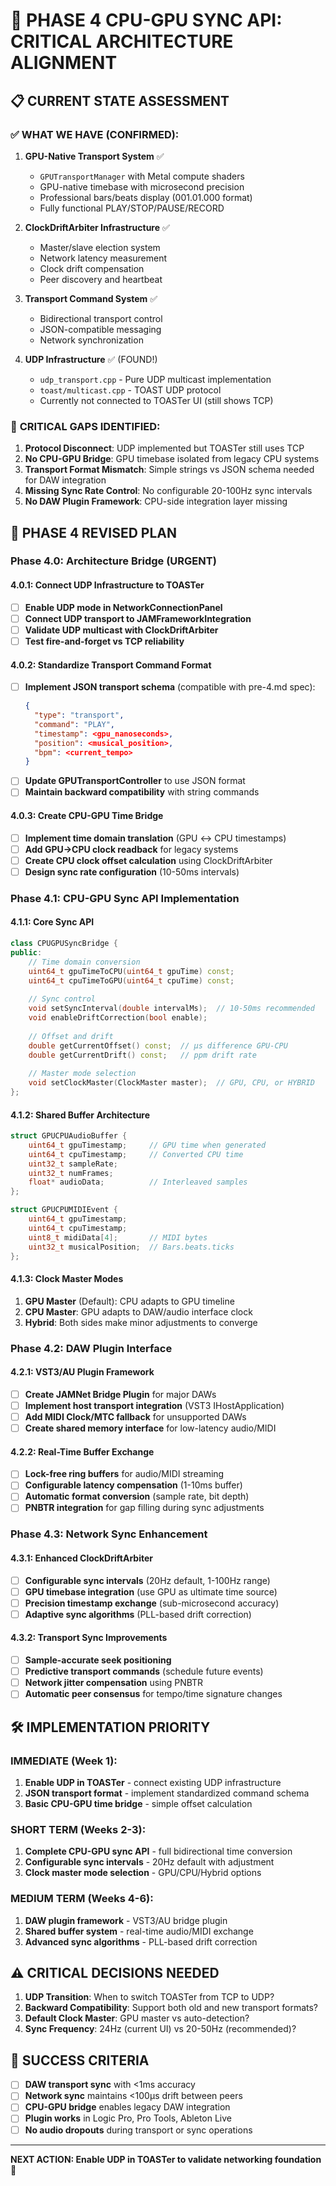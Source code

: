 # 🚨 PHASE 4 CPU-GPU SYNC API: CRITICAL ARCHITECTURE ALIGNMENT

## 📋 **CURRENT STATE ASSESSMENT**

### ✅ **WHAT WE HAVE (CONFIRMED):**

1. **GPU-Native Transport System** ✅
   - `GPUTransportManager` with Metal compute shaders
   - GPU-native timebase with microsecond precision  
   - Professional bars/beats display (001.01.000 format)
   - Fully functional PLAY/STOP/PAUSE/RECORD

2. **ClockDriftArbiter Infrastructure** ✅
   - Master/slave election system
   - Network latency measurement
   - Clock drift compensation 
   - Peer discovery and heartbeat

3. **Transport Command System** ✅
   - Bidirectional transport control
   - JSON-compatible messaging
   - Network synchronization

4. **UDP Infrastructure** ✅ (FOUND!)
   - `udp_transport.cpp` - Pure UDP multicast implementation
   - `toast/multicast.cpp` - TOAST UDP protocol
   - Currently not connected to TOASTer UI (still shows TCP)

### 🚨 **CRITICAL GAPS IDENTIFIED:**

1. **Protocol Disconnect**: UDP implemented but TOASTer still uses TCP
2. **No CPU-GPU Bridge**: GPU timebase isolated from legacy CPU systems
3. **Transport Format Mismatch**: Simple strings vs JSON schema needed for DAW integration
4. **Missing Sync Rate Control**: No configurable 20-100Hz sync intervals
5. **No DAW Plugin Framework**: CPU-side integration layer missing

## 🎯 **PHASE 4 REVISED PLAN**

### **Phase 4.0: Architecture Bridge (URGENT)**

#### **4.0.1: Connect UDP Infrastructure to TOASTer**
- [ ] **Enable UDP mode in NetworkConnectionPanel**
- [ ] **Connect UDP transport to JAMFrameworkIntegration**
- [ ] **Validate UDP multicast with ClockDriftArbiter**
- [ ] **Test fire-and-forget vs TCP reliability**

#### **4.0.2: Standardize Transport Command Format**
- [ ] **Implement JSON transport schema** (compatible with pre-4.md spec):
  ```json
  {
    "type": "transport",
    "command": "PLAY",
    "timestamp": <gpu_nanoseconds>,
    "position": <musical_position>,
    "bpm": <current_tempo>
  }
  ```
- [ ] **Update GPUTransportController** to use JSON format
- [ ] **Maintain backward compatibility** with string commands

#### **4.0.3: Create CPU-GPU Time Bridge**
- [ ] **Implement time domain translation** (GPU ↔ CPU timestamps)
- [ ] **Add GPU→CPU clock readback** for legacy systems
- [ ] **Create CPU clock offset calculation** using ClockDriftArbiter
- [ ] **Design sync rate configuration** (10-50ms intervals)

### **Phase 4.1: CPU-GPU Sync API Implementation**

#### **4.1.1: Core Sync API**
```cpp
class CPUGPUSyncBridge {
public:
    // Time domain conversion
    uint64_t gpuTimeToCPU(uint64_t gpuTime) const;
    uint64_t cpuTimeToGPU(uint64_t cpuTime) const;
    
    // Sync control
    void setSyncInterval(double intervalMs);  // 10-50ms recommended
    void enableDriftCorrection(bool enable);
    
    // Offset and drift
    double getCurrentOffset() const;  // μs difference GPU-CPU
    double getCurrentDrift() const;   // ppm drift rate
    
    // Master mode selection
    void setClockMaster(ClockMaster master);  // GPU, CPU, or HYBRID
};
```

#### **4.1.2: Shared Buffer Architecture**
```cpp
struct GPUCPUAudioBuffer {
    uint64_t gpuTimestamp;     // GPU time when generated
    uint64_t cpuTimestamp;     // Converted CPU time  
    uint32_t sampleRate;
    uint32_t numFrames;
    float* audioData;          // Interleaved samples
};

struct GPUCPUMIDIEvent {
    uint64_t gpuTimestamp;
    uint64_t cpuTimestamp;
    uint8_t midiData[4];       // MIDI bytes
    uint32_t musicalPosition;  // Bars.beats.ticks
};
```

#### **4.1.3: Clock Master Modes**
1. **GPU Master** (Default): CPU adapts to GPU timeline
2. **CPU Master**: GPU adapts to DAW/audio interface clock  
3. **Hybrid**: Both sides make minor adjustments to converge

### **Phase 4.2: DAW Plugin Interface**

#### **4.2.1: VST3/AU Plugin Framework**
- [ ] **Create JAMNet Bridge Plugin** for major DAWs
- [ ] **Implement host transport integration** (VST3 IHostApplication)
- [ ] **Add MIDI Clock/MTC fallback** for unsupported DAWs
- [ ] **Create shared memory interface** for low-latency audio/MIDI

#### **4.2.2: Real-Time Buffer Exchange**
- [ ] **Lock-free ring buffers** for audio/MIDI streaming
- [ ] **Configurable latency compensation** (1-10ms buffer)
- [ ] **Automatic format conversion** (sample rate, bit depth)
- [ ] **PNBTR integration** for gap filling during sync adjustments

### **Phase 4.3: Network Sync Enhancement**

#### **4.3.1: Enhanced ClockDriftArbiter**
- [ ] **Configurable sync intervals** (20Hz default, 1-100Hz range)
- [ ] **GPU timebase integration** (use GPU as ultimate time source)
- [ ] **Precision timestamp exchange** (sub-microsecond accuracy)
- [ ] **Adaptive sync algorithms** (PLL-based drift correction)

#### **4.3.2: Transport Sync Improvements**
- [ ] **Sample-accurate seek positioning** 
- [ ] **Predictive transport commands** (schedule future events)
- [ ] **Network jitter compensation** using PNBTR
- [ ] **Automatic peer consensus** for tempo/time signature changes

## 🛠️ **IMPLEMENTATION PRIORITY**

### **IMMEDIATE (Week 1):**
1. **Enable UDP in TOASTer** - connect existing UDP infrastructure
2. **JSON transport format** - implement standardized command schema
3. **Basic CPU-GPU time bridge** - simple offset calculation

### **SHORT TERM (Weeks 2-3):**
1. **Complete CPU-GPU sync API** - full bidirectional time conversion
2. **Configurable sync intervals** - 20Hz default with adjustment
3. **Clock master mode selection** - GPU/CPU/Hybrid options

### **MEDIUM TERM (Weeks 4-6):**
1. **DAW plugin framework** - VST3/AU bridge plugin
2. **Shared buffer system** - real-time audio/MIDI exchange
3. **Advanced sync algorithms** - PLL-based drift correction

## ⚠️ **CRITICAL DECISIONS NEEDED**

1. **UDP Transition**: When to switch TOASTer from TCP to UDP?
2. **Backward Compatibility**: Support both old and new transport formats?
3. **Default Clock Master**: GPU master vs auto-detection?
4. **Sync Frequency**: 24Hz (current UI) vs 20-50Hz (recommended)?

## 🚀 **SUCCESS CRITERIA**

- [ ] **DAW transport sync** with <1ms accuracy
- [ ] **Network sync** maintains <100μs drift between peers
- [ ] **CPU-GPU bridge** enables legacy DAW integration
- [ ] **Plugin works** in Logic Pro, Pro Tools, Ableton Live
- [ ] **No audio dropouts** during transport or sync operations

---

**NEXT ACTION: Enable UDP in TOASTer to validate networking foundation** 🎯
